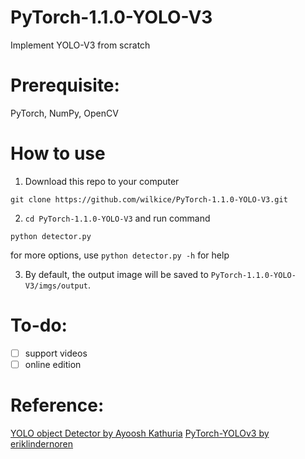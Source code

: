 # PyTorch-1.1.0-YOLO-V3
Implement YOLO-V3 from scratch

# Prerequisite:
PyTorch, NumPy, OpenCV

# How to use
1. Download this repo to your computer
```
git clone https://github.com/wilkice/PyTorch-1.1.0-YOLO-V3.git
```
2. `cd PyTorch-1.1.0-YOLO-V3` and run command
```
python detector.py
```
for more options, use `python detector.py -h` for help

3. By default, the output image will be saved to `PyTorch-1.1.0-YOLO-V3/imgs/output`.

# To-do:
- [ ] support videos
- [ ] online edition

# Reference:
[YOLO object Detector by Ayoosh Kathuria](https://blog.paperspace.com/how-to-implement-a-yolo-object-detector-in-pytorch/)
[PyTorch-YOLOv3 by eriklindernoren](https://github.com/eriklindernoren/PyTorch-YOLOv3)
